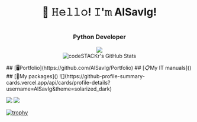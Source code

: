 <h1 align="center">👋 𝙷𝚎𝚕𝚕𝚘! 𝙸'𝚖 AlSavIg!<h1>
<h3 align="center">Python Developer</h3>
<p align="center">
 <a href="https://web.telegram.org/k/#@alesavigo"><img src="https://img.shields.io/badge/-Telegram-blue?style=flat&logo=Telegram&logoColor=white" /></a>
 <br>
 <img alt="codeSTACKr's GitHub Stats" src="https://komarev.com/ghpvc/?username=your-github-AlSavIg&color=green" />
</p>
## [🖥Portfolio](https://github.com/AlSavIg/Portfolio)
## [📋My IT manuals]()
## [📀My packages]()
![](https://github-profile-summary-cards.vercel.app/api/cards/profile-details?username=AlSavIg&theme=solarized_dark)

![](https://github-profile-summary-cards.vercel.app/api/cards/repos-per-language?username=AlSavIg&theme=solarized_dark)
![](https://github-profile-summary-cards.vercel.app/api/cards/stats?username=AlSavIg&theme=solarized_dark)

[![trophy](https://github-profile-trophy.vercel.app/?username=AlSavIg)](https://github.com/AlSavIg/github-profile-trophy)
